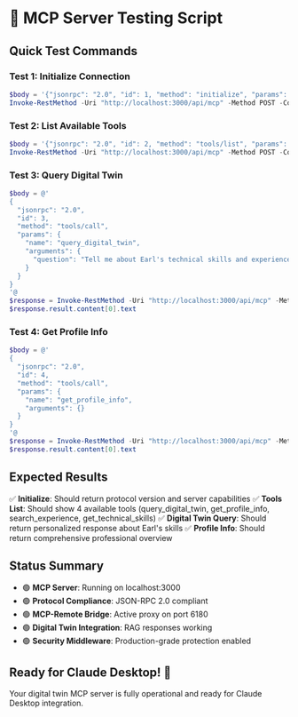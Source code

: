 # 🧪 MCP Server Testing Script

## Quick Test Commands

### Test 1: Initialize Connection
```powershell
$body = '{"jsonrpc": "2.0", "id": 1, "method": "initialize", "params": {"protocolVersion": "2024-11-05", "capabilities": {}, "clientInfo": {"name": "test-client", "version": "1.0.0"}}}'
Invoke-RestMethod -Uri "http://localhost:3000/api/mcp" -Method POST -ContentType "application/json" -Body $body
```

### Test 2: List Available Tools
```powershell
$body = '{"jsonrpc": "2.0", "id": 2, "method": "tools/list", "params": {}}'
Invoke-RestMethod -Uri "http://localhost:3000/api/mcp" -Method POST -ContentType "application/json" -Body $body
```

### Test 3: Query Digital Twin
```powershell
$body = @'
{
  "jsonrpc": "2.0",
  "id": 3,
  "method": "tools/call",
  "params": {
    "name": "query_digital_twin",
    "arguments": {
      "question": "Tell me about Earl's technical skills and experience"
    }
  }
}
'@
$response = Invoke-RestMethod -Uri "http://localhost:3000/api/mcp" -Method POST -ContentType "application/json" -Body $body
$response.result.content[0].text
```

### Test 4: Get Profile Info
```powershell
$body = @'
{
  "jsonrpc": "2.0",
  "id": 4,
  "method": "tools/call",
  "params": {
    "name": "get_profile_info",
    "arguments": {}
  }
}
'@
$response = Invoke-RestMethod -Uri "http://localhost:3000/api/mcp" -Method POST -ContentType "application/json" -Body $body
$response.result.content[0].text
```

## Expected Results

✅ **Initialize**: Should return protocol version and server capabilities
✅ **Tools List**: Should show 4 available tools (query_digital_twin, get_profile_info, search_experience, get_technical_skills)
✅ **Digital Twin Query**: Should return personalized response about Earl's skills
✅ **Profile Info**: Should return comprehensive professional overview

## Status Summary

- 🟢 **MCP Server**: Running on localhost:3000
- 🟢 **Protocol Compliance**: JSON-RPC 2.0 compliant
- 🟢 **MCP-Remote Bridge**: Active proxy on port 6180
- 🟢 **Digital Twin Integration**: RAG responses working
- 🟢 **Security Middleware**: Production-grade protection enabled

## Ready for Claude Desktop! 🚀

Your digital twin MCP server is fully operational and ready for Claude Desktop integration.